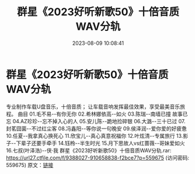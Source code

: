 ﻿---
title: 群星《2023好听新歌50》十倍音质WAV分轨
date: 2023-08-09 10:08:41
categories: WAV车载音乐、镜像
tags: 华语中文
---
# 群星《2023好听新歌50》十倍音质WAV分轨

专业制作车载U盘音乐，十倍音质；
让车载音响发挥最佳效果，享受最美音乐旅程。
曲目
01.毛不易--有你无你
02.希林娜依高--如火
03.陈瑞--南墙已撞 故事已忘
04.AZ珍珍--忘不掉入心的人
05.安儿陈--跪地捡碎银
06.大潞--三十已过
07.封茗囧菌--不过红尘客
08.冯鑫阳--等你说一句晚安
09.侯泽润--爱你爱的好疲惫
10.任夏--我拿真心换死心
11.欣宝儿--真心真意祝福你
12.叶炫清--专属旅行
13.影子--下辈子还要手牵手
14.钰柃--半生时光
15.月下思故人vs红蔷薇--哥妹爱如火
16.七叔(叶泽浩)--侠·我
群星《2023好听新歌50》十倍音质WAV分轨.rar: https://url27.ctfile.com/f/9388027-910658838-f2bce7?p=559675
(访问密码: 559675)
原文：[链接](https://blog.sina.com.cn/s/blog_1647c7e760103130s.html)